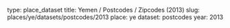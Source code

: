 type: place_dataset
title: Yemen / Postcodes / Zipcodes (2013)
slug: places/ye/datasets/postcodes/2013
place: ye
dataset: postcodes
year: 2013
